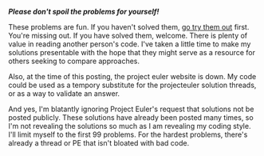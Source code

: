 ***Please don't spoil the problems for yourself!***

These problems are fun. If you haven't solved them, [go try them out](http://projecteuler.net) first. You're missing out. If you have solved them, welcome. There is plenty of value in reading another person's code. I've taken a little time to make my solutions presentable with the hope that they might serve as a resource for others seeking to compare approaches.

Also, at the time of this posting, the project euler website is down. My code could be used as a tempory substitute for the projecteuler solution threads, or as a way to validate an answer.

And yes, I'm blatantly ignoring Project Euler's request that solutions not be posted publicly. These solutions have already been posted many times, so I'm not revealing the solutions so much as I am revealing my coding style. I'll limit myself to the first 99 problems. For the hardest problems, there's already a thread or PE that isn't bloated with bad code.
